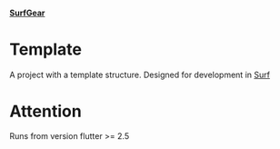 #### [SurfGear](https://github.com/surfstudio/SurfGear)

# Template

A project with a template structure.
Designed for development in [Surf](https://surfstudio.ru)

# Attention

Runs from version flutter >= 2.5
